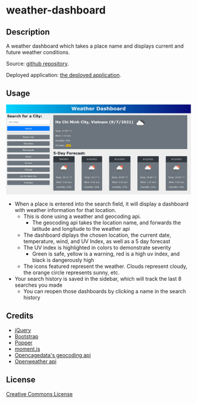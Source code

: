 # weather-dashboard

## Description 

A weather dashboard which takes a place name and displays current and future weather conditions.

Source: [github repository](https://github.com/byampols/weather-dashboard).

Deployed application: [the deployed application](https://byampols.github.io/weather-dashboard/).

## Usage 

![The Dashboard](assets/images/screenshot.png)

* When a place is entered into the search field, it will display a dashboard with weather information for that location.
    * This is done using a weather and geocoding api. 
        * The geocoding api takes the location name, and forwards the latitude and longitude to the weather api
    * The dashboard diplays the chosen location, the current date, temperature, wind, and UV Index, as well as a 5 day forecast
    * The UV index is highlighted in colors to demonstrate severity 
        * Green is safe, yellow is a warning, red is a high uv index, and black is dangerously high
    * The icons featured represent the weather. Clouds represent cloudy, the orange circle represents sunny, etc.
* Your search history is saved in the sidebar, which will track the last 8 searches you made
    * You can reopen those dashboards by clicking a name in the search history

## Credits

* [jQuery](https://jquery.com/)
* [Bootstrap](https://getbootstrap.com/)
* [Popper](https://popper.js.org/)
* [moment.js](https://momentjs.com/)
* [Opencagedata's geocoding api](https://opencagedata.com/)
* [Openweather api](https://openweathermap.org)


## License

[Creative Commons License](LICENSE)
